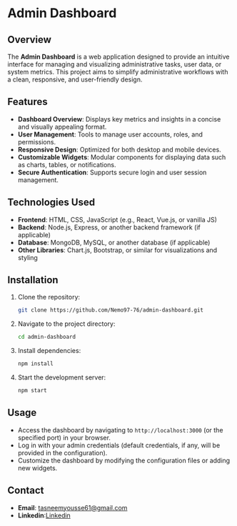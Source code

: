 # Admin Dashboard

## Overview
The **Admin Dashboard** is a web application designed to provide an intuitive interface for managing and visualizing administrative tasks, user data, or system metrics. This project aims to simplify administrative workflows with a clean, responsive, and user-friendly design.

## Features
- **Dashboard Overview**: Displays key metrics and insights in a concise and visually appealing format.
- **User Management**: Tools to manage user accounts, roles, and permissions.
- **Responsive Design**: Optimized for both desktop and mobile devices.
- **Customizable Widgets**: Modular components for displaying data such as charts, tables, or notifications.
- **Secure Authentication**: Supports secure login and user session management.

## Technologies Used
- **Frontend**: HTML, CSS, JavaScript (e.g., React, Vue.js, or vanilla JS)
- **Backend**: Node.js, Express, or another backend framework (if applicable)
- **Database**: MongoDB, MySQL, or another database (if applicable)
- **Other Libraries**: Chart.js, Bootstrap, or similar for visualizations and styling

## Installation
1. Clone the repository:
   ```bash
   git clone https://github.com/Nemo97-76/admin-dashboard.git
   ```
2. Navigate to the project directory:
   ```bash
   cd admin-dashboard
   ```
3. Install dependencies:
   ```bash
   npm install
   ```
4. Start the development server:
   ```bash
   npm start
   ```

## Usage
- Access the dashboard by navigating to `http://localhost:3000` (or the specified port) in your browser.
- Log in with your admin credentials (default credentials, if any, will be provided in the configuration).
- Customize the dashboard by modifying the configuration files or adding new widgets.


## Contact
- **Email**: tasneemyousse61@gmail.com
- **Linkedin**:<a href="https://www.linkedin.com/in/tasneem-youssef-770708278"/>Linkedin</a>